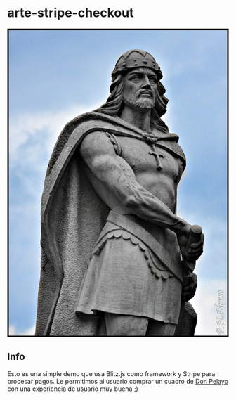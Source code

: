 # arte-stripe-checkout

![Don Pelayo](apps/../public/arte/pelayo.jpg)

## Info

Esto es una simple demo que usa Blitz.js como framework y Stripe para procesar pagos. Le permitimos al usuario comprar un cuadro de [Don Pelayo](https://es.wikipedia.org/wiki/Don_Pelayo) con una experiencia de usuario muy buena ;)
